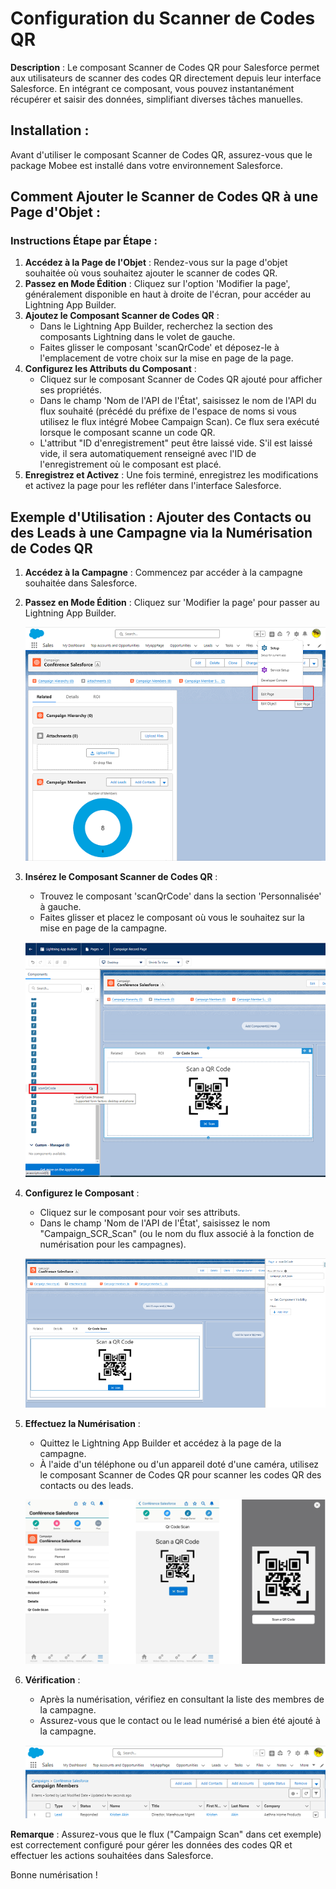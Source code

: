 # Configuration du Scanner de Codes QR

**Description** : Le composant Scanner de Codes QR pour Salesforce permet aux utilisateurs de scanner des codes QR directement depuis leur interface Salesforce. En intégrant ce composant, vous pouvez instantanément récupérer et saisir des données, simplifiant diverses tâches manuelles.

## Installation :

Avant d'utiliser le composant Scanner de Codes QR, assurez-vous que le package Mobee est installé dans votre environnement Salesforce.

## Comment Ajouter le Scanner de Codes QR à une Page d'Objet :

### Instructions Étape par Étape :

1. **Accédez à la Page de l'Objet** : Rendez-vous sur la page d'objet souhaitée où vous souhaitez ajouter le scanner de codes QR.
2. **Passez en Mode Édition** : Cliquez sur l'option 'Modifier la page', généralement disponible en haut à droite de l'écran, pour accéder au Lightning App Builder.
3. **Ajoutez le Composant Scanner de Codes QR** :
   - Dans le Lightning App Builder, recherchez la section des composants Lightning dans le volet de gauche.
   - Faites glisser le composant 'scanQrCode' et déposez-le à l'emplacement de votre choix sur la mise en page de la page.
4. **Configurez les Attributs du Composant** :
   - Cliquez sur le composant Scanner de Codes QR ajouté pour afficher ses propriétés.
   - Dans le champ 'Nom de l'API de l'État', saisissez le nom de l'API du flux souhaité (précédé du préfixe de l'espace de noms si vous utilisez le flux intégré Mobee Campaign Scan). Ce flux sera exécuté lorsque le composant scanne un code QR.
   - L'attribut "ID d'enregistrement" peut être laissé vide. S'il est laissé vide, il sera automatiquement renseigné avec l'ID de l'enregistrement où le composant est placé.
5. **Enregistrez et Activez** : Une fois terminé, enregistrez les modifications et activez la page pour les refléter dans l'interface Salesforce.

## Exemple d'Utilisation : Ajouter des Contacts ou des Leads à une Campagne via la Numérisation de Codes QR

1. **Accédez à la Campagne** : Commencez par accéder à la campagne souhaitée dans Salesforce.
2. **Passez en Mode Édition** : Cliquez sur 'Modifier la page' pour passer au Lightning App Builder.

   ![Image d'Exemple](./img/edit_page_button.png)

3. **Insérez le Composant Scanner de Codes QR** :
   - Trouvez le composant 'scanQrCode' dans la section 'Personnalisée' à gauche.
   - Faites glisser et placez le composant où vous le souhaitez sur la mise en page de la campagne.

   ![Image d'Exemple](./img/edit_page_section.png)

4. **Configurez le Composant** : 
   - Cliquez sur le composant pour voir ses attributs.
   - Dans le champ 'Nom de l'API de l'État', saisissez le nom "Campaign_SCR_Scan" (ou le nom du flux associé à la fonction de numérisation pour les campagnes).

   ![Image d'Exemple](./img/flow_api_name.png)

5. **Effectuez la Numérisation** :
   - Quittez le Lightning App Builder et accédez à la page de la campagne.
   - À l'aide d'un téléphone ou d'un appareil doté d'une caméra, utilisez le composant Scanner de Codes QR pour scanner les codes QR des contacts ou des leads.

   ![Image d'Exemple](./img/phone4.jpg)

6. **Vérification** :
   - Après la numérisation, vérifiez en consultant la liste des membres de la campagne.
   - Assurez-vous que le contact ou le lead numérisé a bien été ajouté à la campagne.

   ![Image d'Exemple](./img/campaign_member.png)

**Remarque** : Assurez-vous que le flux ("Campaign Scan" dans cet exemple) est correctement configuré pour gérer les données des codes QR et effectuer les actions souhaitées dans Salesforce.

Bonne numérisation !